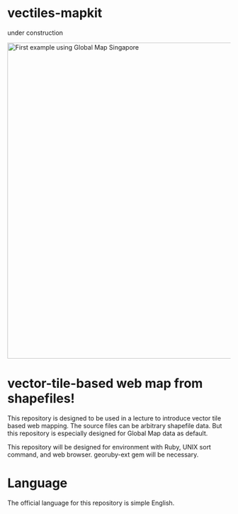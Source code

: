 # vectiles-mapkit
under construction

<img width="713" alt="First example using Global Map Singapore" src="https://cloud.githubusercontent.com/assets/18297/8613107/f7f666c8-2715-11e5-9c39-ab912c646649.png">

vector-tile-based web map from shapefiles!
==========================================
This repository is designed to be used in a lecture to introduce vector tile based web mapping. The source files can be arbitrary shapefile data. But this repository is especially designed for Global Map data as default. 

This repository will be designed for environment with Ruby, UNIX sort command, and web browser. georuby-ext gem will be necessary. 

Language
========
The official language for this repository is simple English.
